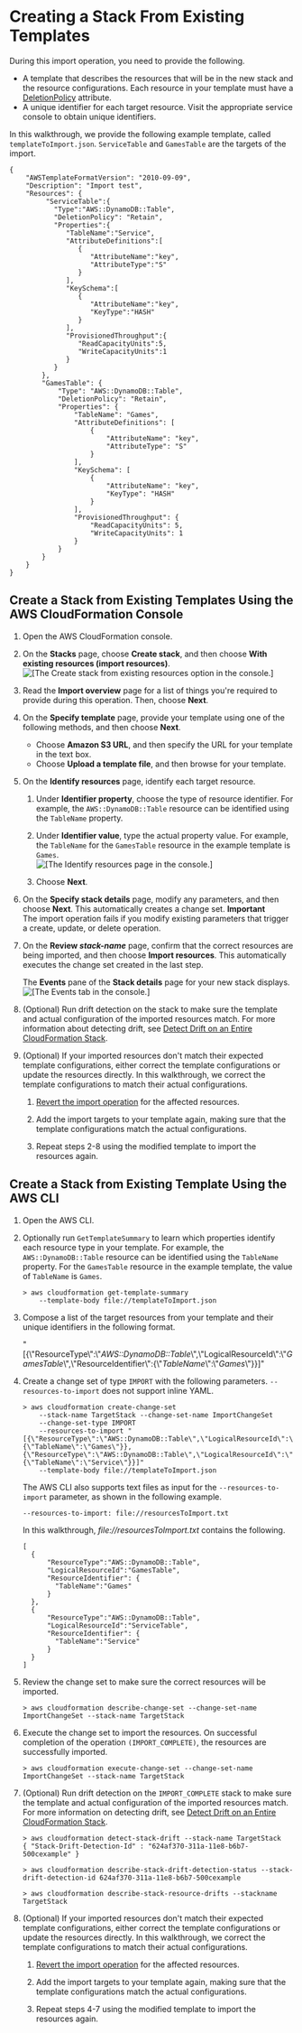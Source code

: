 # Creating a Stack From Existing Templates<a name="resource-import-new-stack"></a>

During this import operation, you need to provide the following\.
+ A template that describes the resources that will be in the new stack and the resource configurations\. Each resource in your template must have a [DeletionPolicy](https://docs.aws.amazon.com/AWSCloudFormation/latest/UserGuide/aws-attribute-deletionpolicy.html) attribute\.
+ A unique identifier for each target resource\. Visit the appropriate service console to obtain unique identifiers\.

In this walkthrough, we provide the following example template, called `templateToImport.json`\. `ServiceTable` and `GamesTable` are the targets of the import\.

```
{
    "AWSTemplateFormatVersion": "2010-09-09",
    "Description": "Import test",
    "Resources": {
         "ServiceTable":{
           "Type":"AWS::DynamoDB::Table",
           "DeletionPolicy": "Retain",
           "Properties":{
              "TableName":"Service",
              "AttributeDefinitions":[
                 {
                    "AttributeName":"key",
                    "AttributeType":"S"
                 }
              ],
              "KeySchema":[
                 {
                    "AttributeName":"key",
                    "KeyType":"HASH"
                 }
              ],
              "ProvisionedThroughput":{
                 "ReadCapacityUnits":5,
                 "WriteCapacityUnits":1
              }
           }
        },
        "GamesTable": {
            "Type": "AWS::DynamoDB::Table",
            "DeletionPolicy": "Retain",
            "Properties": {
                "TableName": "Games",
                "AttributeDefinitions": [
                    {
                        "AttributeName": "key",
                        "AttributeType": "S"
                    }
                ],
                "KeySchema": [
                    {
                        "AttributeName": "key",
                        "KeyType": "HASH"
                    }
                ],
                "ProvisionedThroughput": {
                    "ReadCapacityUnits": 5,
                    "WriteCapacityUnits": 1
                }
            }
        }
    }
}
```

## Create a Stack from Existing Templates Using the AWS CloudFormation Console<a name="resource-import-new-stack-console"></a>

1. Open the AWS CloudFormation console\.

1. On the **Stacks** page, choose **Create stack**, and then choose **With existing resources \(import resources\)**\.  
![\[The Create stack from existing resources option in the console.\]](http://docs.aws.amazon.com/AWSCloudFormation/latest/UserGuide/images/create-stack-with-existing-resources.png)

1. Read the **Import overview** page for a list of things you're required to provide during this operation\. Then, choose **Next**\.

1. On the **Specify template** page, provide your template using one of the following methods, and then choose **Next**\.
   + Choose **Amazon S3 URL**, and then specify the URL for your template in the text box\.
   + Choose **Upload a template file**, and then browse for your template\.

1. On the **Identify resources** page, identify each target resource\.

   1. Under **Identifier property**, choose the type of resource identifier\. For example, the `AWS::DynamoDB::Table` resource can be identified using the `TableName` property\.

   1. Under **Identifier value**, type the actual property value\. For example, the `TableName` for the `GamesTable` resource in the example template is `Games`\.  
![\[The Identify resources page in the console.\]](http://docs.aws.amazon.com/AWSCloudFormation/latest/UserGuide/images/resources-to-import-identifiers.png)

   1. Choose **Next**\.

1. On the **Specify stack details** page, modify any parameters, and then choose **Next**\. This automatically creates a change set\.
**Important**  
The import operation fails if you modify existing parameters that trigger a create, update, or delete operation\.

1. On the **Review *stack\-name*** page, confirm that the correct resources are being imported, and then choose **Import resources**\. This automatically executes the change set created in the last step\.

   The **Events** pane of the **Stack details** page for your new stack displays\.  
![\[The Events tab in the console.\]](http://docs.aws.amazon.com/AWSCloudFormation/latest/UserGuide/images/import-events.png)

1. \(Optional\) Run drift detection on the stack to make sure the template and actual configuration of the imported resources match\. For more information about detecting drift, see [Detect Drift on an Entire CloudFormation Stack](https://docs.aws.amazon.com/AWSCloudFormation/latest/UserGuide/detect-drift-stack.html)\. 

1. \(Optional\) If your imported resources don't match their expected template configurations, either correct the template configurations or update the resources directly\. In this walkthrough, we correct the template configurations to match their actual configurations\.

   1. [Revert the import operation](resource-import-revert.md#resource-import-revert-console) for the affected resources\.

   1. Add the import targets to your template again, making sure that the template configurations match the actual configurations\.

   1. Repeat steps 2\-8 using the modified template to import the resources again\.

## Create a Stack from Existing Template Using the AWS CLI<a name="resource-import-new-stack-cli"></a>

1. Open the AWS CLI\.

1. Optionally run `GetTemplateSummary` to learn which properties identify each resource type in your template\. For example, the `AWS::DynamoDB::Table` resource can be identified using the `TableName` property\. For the `GamesTable` resource in the example template, the value of `TableName` is `Games`\.

   ```
   > aws cloudformation get-template-summary
       --template-body file://templateToImport.json
   ```

1. Compose a list of the target resources from your template and their unique identifiers in the following format\.

   "\[\{\\"ResourceType\\":\\"*AWS::DynamoDB::Table*\\",\\"LogicalResourceId\\":\\"*GamesTable*\\",\\"ResourceIdentifier\\":\{\\"*TableName*\\":\\"*Games*\\"\}\}\]"

1. Create a change set of type `IMPORT` with the following parameters\. `--resources-to-import` does not support inline YAML\.

   ```
   > aws cloudformation create-change-set
       --stack-name TargetStack --change-set-name ImportChangeSet
       --change-set-type IMPORT
       --resources-to-import "[{\"ResourceType\":\"AWS::DynamoDB::Table\",\"LogicalResourceId\":\"GamesTable\",\"ResourceIdentifier\":{\"TableName\":\"Games\"}},{\"ResourceType\":\"AWS::DynamoDB::Table\",\"LogicalResourceId\":\"ServiceTable\",\"ResourceIdentifier\":{\"TableName\":\"Service\"}}]"
       --template-body file://templateToImport.json
   ```

   The AWS CLI also supports text files as input for the `--resources-to-import` parameter, as shown in the following example\.

   ```
   --resources-to-import: file://resourcesToImport.txt
   ```

   In this walkthrough, *file://resourcesToImport\.txt* contains the following\.

   ```
   [
     {
         "ResourceType":"AWS::DynamoDB::Table",
         "LogicalResourceId":"GamesTable",
         "ResourceIdentifier": {
           "TableName":"Games"
         }
     },
     {
         "ResourceType":"AWS::DynamoDB::Table",
         "LogicalResourceId":"ServiceTable",
         "ResourceIdentifier": {
           "TableName":"Service"
         }
     }
   ]
   ```

1. Review the change set to make sure the correct resources will be imported\.

   ```
   > aws cloudformation describe-change-set --change-set-name ImportChangeSet --stack-name TargetStack
   ```

1. Execute the change set to import the resources\. On successful completion of the operation `(IMPORT_COMPLETE)`, the resources are successfully imported\.

   ```
   > aws cloudformation execute-change-set --change-set-name ImportChangeSet --stack-name TargetStack
   ```

1. \(Optional\) Run drift detection on the `IMPORT_COMPLETE` stack to make sure the template and actual configuration of the imported resources match\. For more information on detecting drift, see [Detect Drift on an Entire CloudFormation Stack](https://docs.aws.amazon.com/AWSCloudFormation/latest/UserGuide/detect-drift-stack.html)\.

   ```
   > aws cloudformation detect-stack-drift --stack-name TargetStack
   { "Stack-Drift-Detection-Id" : "624af370-311a-11e8-b6b7-500cexample" }
   
   > aws cloudformation describe-stack-drift-detection-status --stack-drift-detection-id 624af370-311a-11e8-b6b7-500cexample
               
   > aws cloudformation describe-stack-resource-drifts --stackname TargetStack
   ```

1. \(Optional\) If your imported resources don't match their expected template configurations, either correct the template configurations or update the resources directly\. In this walkthrough, we correct the template configurations to match their actual configurations\.

   1. [Revert the import operation](resource-import-revert.md#resource-import-revert-cli) for the affected resources\.

   1. Add the import targets to your template again, making sure that the template configurations match the actual configurations\.

   1. Repeat steps 4\-7 using the modified template to import the resources again\.
